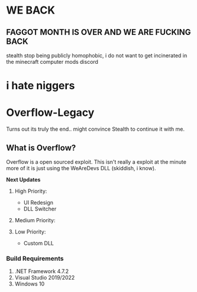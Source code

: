 # WE BACK
## FAGGOT MONTH IS OVER AND WE ARE FUCKING BACK
stealth stop being publicly homophobic, i do not want to get incinerated in the minecraft computer mods discord
# i hate niggers
# Overflow-Legacy
Turns out its truly the end.. might convince Stealth to continue it with me.
## What is Overflow?
Overflow is a open sourced exploit. This isn't really a exploit at the minute more of it is just using the WeAreDevs DLL (skiddish, i know).

**Next Updates**

1. High Priority:
   - UI Redesign
   - DLL Switcher

2. Medium Priority:

3. Low Priority:
   - Custom DLL

### Build Requirements
1. .NET Framework 4.7.2
2. Visual Studio 2019/2022
3. Windows 10








































